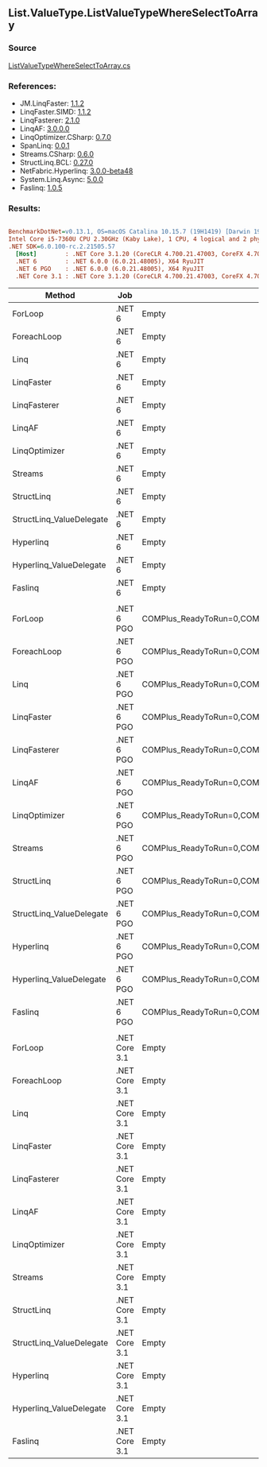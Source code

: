 ﻿## List.ValueType.ListValueTypeWhereSelectToArray

### Source
[ListValueTypeWhereSelectToArray.cs](../LinqBenchmarks/List/ValueType/ListValueTypeWhereSelectToArray.cs)

### References:
- JM.LinqFaster: [1.1.2](https://www.nuget.org/packages/JM.LinqFaster/1.1.2)
- LinqFaster.SIMD: [1.1.2](https://www.nuget.org/packages/LinqFaster.SIMD/1.0.3)
- LinqFasterer: [2.1.0](https://www.nuget.org/packages/LinqFasterer/2.1.0)
- LinqAF: [3.0.0.0](https://www.nuget.org/packages/LinqAF/3.0.0.0)
- LinqOptimizer.CSharp: [0.7.0](https://www.nuget.org/packages/LinqOptimizer.CSharp/0.7.0)
- SpanLinq: [0.0.1](https://www.nuget.org/packages/SpanLinq/0.0.1)
- Streams.CSharp: [0.6.0](https://www.nuget.org/packages/Streams.CSharp/0.6.0)
- StructLinq.BCL: [0.27.0](https://www.nuget.org/packages/StructLinq/0.27.0)
- NetFabric.Hyperlinq: [3.0.0-beta48](https://www.nuget.org/packages/NetFabric.Hyperlinq/3.0.0-beta48)
- System.Linq.Async: [5.0.0](https://www.nuget.org/packages/System.Linq.Async/5.0.0)
- Faslinq: [1.0.5](https://www.nuget.org/packages/Faslinq/1.0.5)

### Results:
``` ini

BenchmarkDotNet=v0.13.1, OS=macOS Catalina 10.15.7 (19H1419) [Darwin 19.6.0]
Intel Core i5-7360U CPU 2.30GHz (Kaby Lake), 1 CPU, 4 logical and 2 physical cores
.NET SDK=6.0.100-rc.2.21505.57
  [Host]        : .NET Core 3.1.20 (CoreCLR 4.700.21.47003, CoreFX 4.700.21.47101), X64 RyuJIT
  .NET 6        : .NET 6.0.0 (6.0.21.48005), X64 RyuJIT
  .NET 6 PGO    : .NET 6.0.0 (6.0.21.48005), X64 RyuJIT
  .NET Core 3.1 : .NET Core 3.1.20 (CoreCLR 4.700.21.47003, CoreFX 4.700.21.47101), X64 RyuJIT


```
|                   Method |           Job |                                                   EnvironmentVariables |       Runtime | Count |      Mean |     Error |    StdDev |        Ratio | RatioSD |   Gen 0 |   Gen 1 | Allocated |
|------------------------- |-------------- |----------------------------------------------------------------------- |-------------- |------ |----------:|----------:|----------:|-------------:|--------:|--------:|--------:|----------:|
|                  ForLoop |        .NET 6 |                                                                  Empty |      .NET 6.0 |   100 |  1.666 μs | 0.0162 μs | 0.0152 μs |     baseline |         |  5.5237 |       - |     11 KB |
|              ForeachLoop |        .NET 6 |                                                                  Empty |      .NET 6.0 |   100 |  1.830 μs | 0.0116 μs | 0.0103 μs | 1.10x slower |   0.01x |  5.5237 |       - |     11 KB |
|                     Linq |        .NET 6 |                                                                  Empty |      .NET 6.0 |   100 |  1.807 μs | 0.0174 μs | 0.0163 μs | 1.08x slower |   0.02x |  4.0035 |       - |      8 KB |
|               LinqFaster |        .NET 6 |                                                                  Empty |      .NET 6.0 |   100 |  2.052 μs | 0.0253 μs | 0.0212 μs | 1.23x slower |   0.02x |  5.5237 |       - |     11 KB |
|             LinqFasterer |        .NET 6 |                                                                  Empty |      .NET 6.0 |   100 |  2.028 μs | 0.0219 μs | 0.0194 μs | 1.22x slower |   0.02x |  6.3934 |       - |     13 KB |
|                   LinqAF |        .NET 6 |                                                                  Empty |      .NET 6.0 |   100 |  3.746 μs | 0.0238 μs | 0.0223 μs | 2.25x slower |   0.02x |  5.5122 |       - |     11 KB |
|            LinqOptimizer |        .NET 6 |                                                                  Empty |      .NET 6.0 |   100 |  9.898 μs | 0.0948 μs | 0.0840 μs | 5.94x slower |   0.05x | 49.3774 | 12.3444 |    132 KB |
|                  Streams |        .NET 6 |                                                                  Empty |      .NET 6.0 |   100 |  2.765 μs | 0.0177 μs | 0.0157 μs | 1.66x slower |   0.01x |  5.7716 |       - |     12 KB |
|               StructLinq |        .NET 6 |                                                                  Empty |      .NET 6.0 |   100 |  1.548 μs | 0.0109 μs | 0.0102 μs | 1.08x faster |   0.02x |  1.7109 |       - |      4 KB |
| StructLinq_ValueDelegate |        .NET 6 |                                                                  Empty |      .NET 6.0 |   100 |  1.216 μs | 0.0129 μs | 0.0101 μs | 1.37x faster |   0.02x |  1.6575 |       - |      3 KB |
|                Hyperlinq |        .NET 6 |                                                                  Empty |      .NET 6.0 |   100 |  1.761 μs | 0.0172 μs | 0.0153 μs | 1.06x slower |   0.01x |  1.6575 |       - |      3 KB |
|  Hyperlinq_ValueDelegate |        .NET 6 |                                                                  Empty |      .NET 6.0 |   100 |  1.412 μs | 0.0170 μs | 0.0159 μs | 1.18x faster |   0.02x |  1.6575 |       - |      3 KB |
|                  Faslinq |        .NET 6 |                                                                  Empty |      .NET 6.0 |   100 |  2.047 μs | 0.0123 μs | 0.0096 μs | 1.23x slower |   0.01x |  5.5237 |       - |     11 KB |
|                          |               |                                                                        |               |       |           |           |           |              |         |         |         |           |
|                  ForLoop |    .NET 6 PGO | COMPlus_ReadyToRun=0,COMPlus_TC_QuickJitForLoops=1,COMPlus_TieredPGO=1 |      .NET 6.0 |   100 |  1.611 μs | 0.0172 μs | 0.0153 μs |     baseline |         |  5.5237 |       - |     11 KB |
|              ForeachLoop |    .NET 6 PGO | COMPlus_ReadyToRun=0,COMPlus_TC_QuickJitForLoops=1,COMPlus_TieredPGO=1 |      .NET 6.0 |   100 |  1.782 μs | 0.0136 μs | 0.0128 μs | 1.11x slower |   0.01x |  5.5237 |       - |     11 KB |
|                     Linq |    .NET 6 PGO | COMPlus_ReadyToRun=0,COMPlus_TC_QuickJitForLoops=1,COMPlus_TieredPGO=1 |      .NET 6.0 |   100 |  1.898 μs | 0.0205 μs | 0.0182 μs | 1.18x slower |   0.02x |  4.0016 |       - |      8 KB |
|               LinqFaster |    .NET 6 PGO | COMPlus_ReadyToRun=0,COMPlus_TC_QuickJitForLoops=1,COMPlus_TieredPGO=1 |      .NET 6.0 |   100 |  2.095 μs | 0.0220 μs | 0.0195 μs | 1.30x slower |   0.02x |  5.5237 |       - |     11 KB |
|             LinqFasterer |    .NET 6 PGO | COMPlus_ReadyToRun=0,COMPlus_TC_QuickJitForLoops=1,COMPlus_TieredPGO=1 |      .NET 6.0 |   100 |  2.076 μs | 0.0274 μs | 0.0256 μs | 1.29x slower |   0.02x |  6.3934 |       - |     13 KB |
|                   LinqAF |    .NET 6 PGO | COMPlus_ReadyToRun=0,COMPlus_TC_QuickJitForLoops=1,COMPlus_TieredPGO=1 |      .NET 6.0 |   100 |  3.105 μs | 0.0206 μs | 0.0192 μs | 1.93x slower |   0.02x |  5.5122 |       - |     11 KB |
|            LinqOptimizer |    .NET 6 PGO | COMPlus_ReadyToRun=0,COMPlus_TC_QuickJitForLoops=1,COMPlus_TieredPGO=1 |      .NET 6.0 |   100 | 10.103 μs | 0.1666 μs | 0.1558 μs | 6.27x slower |   0.11x | 50.0031 | 16.6626 |    132 KB |
|                  Streams |    .NET 6 PGO | COMPlus_ReadyToRun=0,COMPlus_TC_QuickJitForLoops=1,COMPlus_TieredPGO=1 |      .NET 6.0 |   100 |  2.848 μs | 0.0191 μs | 0.0179 μs | 1.77x slower |   0.02x |  5.7716 |       - |     12 KB |
|               StructLinq |    .NET 6 PGO | COMPlus_ReadyToRun=0,COMPlus_TC_QuickJitForLoops=1,COMPlus_TieredPGO=1 |      .NET 6.0 |   100 |  1.488 μs | 0.0117 μs | 0.0110 μs | 1.08x faster |   0.02x |  1.7109 |       - |      4 KB |
| StructLinq_ValueDelegate |    .NET 6 PGO | COMPlus_ReadyToRun=0,COMPlus_TC_QuickJitForLoops=1,COMPlus_TieredPGO=1 |      .NET 6.0 |   100 |  1.109 μs | 0.0074 μs | 0.0062 μs | 1.45x faster |   0.01x |  1.6575 |       - |      3 KB |
|                Hyperlinq |    .NET 6 PGO | COMPlus_ReadyToRun=0,COMPlus_TC_QuickJitForLoops=1,COMPlus_TieredPGO=1 |      .NET 6.0 |   100 |  1.847 μs | 0.0178 μs | 0.0166 μs | 1.15x slower |   0.01x |  1.6575 |       - |      3 KB |
|  Hyperlinq_ValueDelegate |    .NET 6 PGO | COMPlus_ReadyToRun=0,COMPlus_TC_QuickJitForLoops=1,COMPlus_TieredPGO=1 |      .NET 6.0 |   100 |  1.393 μs | 0.0167 μs | 0.0148 μs | 1.16x faster |   0.02x |  1.6575 |       - |      3 KB |
|                  Faslinq |    .NET 6 PGO | COMPlus_ReadyToRun=0,COMPlus_TC_QuickJitForLoops=1,COMPlus_TieredPGO=1 |      .NET 6.0 |   100 |  2.096 μs | 0.0118 μs | 0.0092 μs | 1.30x slower |   0.01x |  5.5237 |       - |     11 KB |
|                          |               |                                                                        |               |       |           |           |           |              |         |         |         |           |
|                  ForLoop | .NET Core 3.1 |                                                                  Empty | .NET Core 3.1 |   100 |  1.595 μs | 0.0157 μs | 0.0139 μs |     baseline |         |  5.5237 |       - |     11 KB |
|              ForeachLoop | .NET Core 3.1 |                                                                  Empty | .NET Core 3.1 |   100 |  1.973 μs | 0.0390 μs | 0.0365 μs | 1.24x slower |   0.03x |  5.5237 |       - |     11 KB |
|                     Linq | .NET Core 3.1 |                                                                  Empty | .NET Core 3.1 |   100 |  1.841 μs | 0.0144 μs | 0.0120 μs | 1.15x slower |   0.01x |  4.0016 |       - |      8 KB |
|               LinqFaster | .NET Core 3.1 |                                                                  Empty | .NET Core 3.1 |   100 |  1.944 μs | 0.0123 μs | 0.0103 μs | 1.22x slower |   0.01x |  5.5237 |       - |     11 KB |
|             LinqFasterer | .NET Core 3.1 |                                                                  Empty | .NET Core 3.1 |   100 |  1.987 μs | 0.0143 μs | 0.0127 μs | 1.25x slower |   0.01x |  6.3934 |       - |     13 KB |
|                   LinqAF | .NET Core 3.1 |                                                                  Empty | .NET Core 3.1 |   100 |  4.888 μs | 0.0376 μs | 0.0314 μs | 3.06x slower |   0.04x |  5.5084 |       - |     11 KB |
|            LinqOptimizer | .NET Core 3.1 |                                                                  Empty | .NET Core 3.1 |   100 |  9.554 μs | 0.1437 μs | 0.1344 μs | 5.98x slower |   0.09x | 62.5000 |  0.1831 |    132 KB |
|                  Streams | .NET Core 3.1 |                                                                  Empty | .NET Core 3.1 |   100 |  2.823 μs | 0.0237 μs | 0.0210 μs | 1.77x slower |   0.02x |  5.7716 |       - |     12 KB |
|               StructLinq | .NET Core 3.1 |                                                                  Empty | .NET Core 3.1 |   100 |  1.729 μs | 0.0243 μs | 0.0228 μs | 1.09x slower |   0.01x |  1.7109 |       - |      4 KB |
| StructLinq_ValueDelegate | .NET Core 3.1 |                                                                  Empty | .NET Core 3.1 |   100 |  1.406 μs | 0.0120 μs | 0.0106 μs | 1.13x faster |   0.01x |  1.6632 |       - |      3 KB |
|                Hyperlinq | .NET Core 3.1 |                                                                  Empty | .NET Core 3.1 |   100 |  2.171 μs | 0.0156 μs | 0.0138 μs | 1.36x slower |   0.01x |  1.6632 |       - |      3 KB |
|  Hyperlinq_ValueDelegate | .NET Core 3.1 |                                                                  Empty | .NET Core 3.1 |   100 |  1.675 μs | 0.0176 μs | 0.0156 μs | 1.05x slower |   0.01x |  1.6632 |       - |      3 KB |
|                  Faslinq | .NET Core 3.1 |                                                                  Empty | .NET Core 3.1 |   100 |  1.984 μs | 0.0366 μs | 0.0359 μs | 1.25x slower |   0.03x |  5.5237 |       - |     11 KB |
